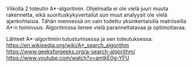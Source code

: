 Viikolla 2 toteutin A*-algoritmin. Ohjelmalla ei ole vielä juuri muuta rakennetta, eikä suorituskykyvertailut sun muut analyysit ole vielä ajankohtaisia. Tähän mennessä on vain todettu yksinkertaisilla matriiseilla A*:n toimivuus. Algoritmissa lienee vielä paranneltatavaa ja optimoitavaa.

Lähteet A*-algoritmiin tutustumisessa ja sen toteutuksessa:
https://en.wikipedia.org/wiki/A*_search_algorithm
https://www.geeksforgeeks.org/a-search-algorithm/
https://www.youtube.com/watch?v=amlkE0g-YFU
